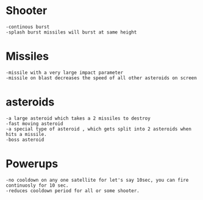 # Shooter
    -continous burst    
    -splash burst missiles will burst at same height 
# Missiles 
    -missile with a very large impact parameter
    -missile on blast decreases the speed of all other asteroids on screen
# asteroids 
    -a large asteroid which takes a 2 missiles to destroy
    -fast moving asteroid
    -a special type of asteroid , which gets split into 2 asteroids when hits a missile.
    -boss asteroid
# Powerups
    -no cooldown on any one satellite for let's say 10sec, you can fire continuosly for 10 sec.
    -reduces cooldown period for all or some shooter.


